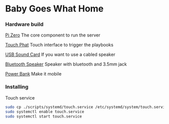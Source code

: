 # Baby Goes What Home

### Hardware build

[Pi Zero](https://www.pishop.co.za/store/raspberry-pi-zero-wireless-wh-pre-soldered-header) The core component to run the server

[Touch Phat](https://www.pishop.co.za/store/touch-phat?keyword=touch&category_id=0) Touch interface to trigger the playbooks

[USB Sound Card](https://www.pishop.co.za/store/usb-audio-inputoutput-dongle?keyword=usb%20speaker&category_id=0) If you want to use a cabled speaker

[Bluetooth Speaker](https://www.takealot.com/everlotus-bluetooth-cube-speaker-green/PLID46853253) Speaker with bluetooth and 3.5mm jack

[Power Bank](https://www.takealot.com/adata-20-000-mah-power-bank-black/PLID46639321) Make it mobile

### Installing

Touch service

```bash
sudo cp ./scripts/systemd/touch.service /etc/systemd/system/touch.service
sudo systemctl enable touch.service
sudo systemctl start touch.service
```
